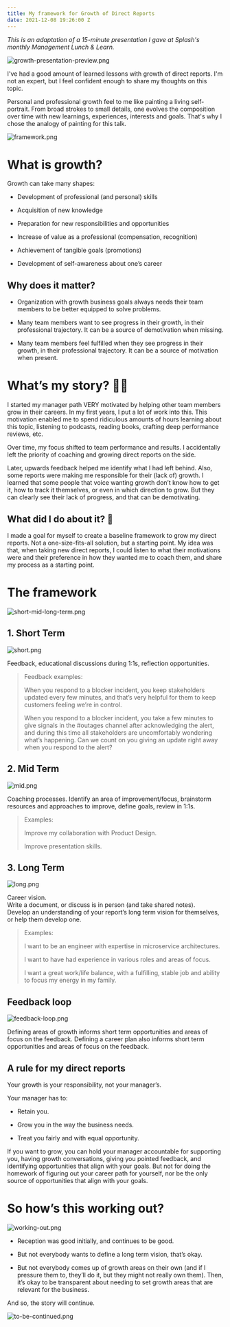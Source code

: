```yaml
---
title: My framework for Growth of Direct Reports
date: 2021-12-08 19:26:00 Z
---
```


*This is an adaptation of a 15-minute presentation I gave at Splash's monthly Management Lunch & Learn.*

![growth-presentation-preview.png](/uploads/growth-presentation-preview.png)

I've had a good amount of learned lessons with growth of direct reports. I'm not an expert, but I feel confident enough to share my thoughts on this topic.

Personal and professional growth feel to me like painting a living self-portrait. From broad strokes to small details, one evolves the composition over time with new learnings, experiences, interests and goals. That's why I chose the analogy of painting for this talk.

![framework.png](/uploads/framework.png)

# What is growth?

Growth can take many shapes:

* Development of professional (and personal) skills

* Acquisition of new knowledge

* Preparation for new responsibilities and opportunities

* Increase of value as a professional (compensation, recognition)

* Achievement of tangible goals (promotions)

* Development of self-awareness about one’s career

## Why does it matter?

* Organization with growth business goals always needs their team members to be better equipped to solve problems.

* Many team members want to see progress in their growth, in their professional trajectory. It can be  a source of demotivation when missing.

* Many team members feel fulfilled when they see progress in their growth, in their professional trajectory. It can be a source of motivation when present.

# What’s my story? 🙋🏻

I started my manager path VERY motivated by helping other team members grow in their careers. In my first years, I put a lot of work into this. This motivation enabled me to spend ridiculous amounts of hours learning about this topic, listening to podcasts, reading books, crafting deep performance reviews, etc.

Over time, my focus shifted to team performance and results. I accidentally left the priority of coaching and growing direct reports on the side.

Later, upwards feedback helped me identify what I had left behind. Also, some reports were making me responsible for their (lack of) growth. I learned that some people that voice wanting growth don’t know how to get it, how to track it themselves, or even in which direction to grow. But they can clearly see their lack of progress, and that can be demotivating.

## What did I do about it? 🤔

I made a goal for myself to create a baseline framework to grow my direct reports. Not a one-size-fits-all solution, but a starting point. My idea was that, when taking new direct reports, I could listen to what their motivations were and their preference in how they wanted me to coach them, and share my process as a starting point.

# The framework

![short-mid-long-term.png](/uploads/short-mid-long-term.png)

## 1. Short Term

![short.png](/uploads/short.png)

Feedback, educational discussions during 1:1s, reflection opportunities.

> Feedback examples:
>
> When you respond to a blocker incident, you keep stakeholders updated every few minutes, and that’s very helpful for them to keep customers feeling we’re in control.
>
> When you respond to a blocker incident, you take a few minutes to give signals in the #outages channel after acknowledging the alert, and during this time all stakeholders are uncomfortably wondering what’s happening. Can we count on you giving an update right away when you respond to the alert?

## 2. Mid Term

![mid.png](/uploads/mid.png)

Coaching processes. Identify an area of improvement/focus, brainstorm resources and approaches to improve, define goals, review in 1:1s.

> Examples:
>
> Improve my collaboration with Product Design.
>
> Improve presentation skills.

## 3. Long Term

![long.png](/uploads/long.png)

Career vision.\
Write a document, or discuss is in person (and take shared notes).\
Develop an understanding of your report’s long term vision for themselves, or help them develop one.

> Examples:
>
> I want to be an engineer with expertise in microservice architectures.
>
> I want to have had experience in various roles and areas of focus.
>
> I want a great work/life balance, with a fulfilling, stable job and ability to focus my energy in my family.

## Feedback loop

![feedback-loop.png](/uploads/feedback-loop.png)

Defining areas of growth informs short term opportunities and areas of focus on the feedback. Defining a career plan also informs short term opportunities and areas of focus on the feedback.

## A rule for my direct reports

Your growth is your responsibility, not your manager’s.

Your manager has to:

* Retain you.

* Grow you in the way the business needs.

* Treat you fairly and with equal opportunity.

If you want to grow, you can hold your manager accountable for supporting you, having growth conversations, giving you pointed feedback, and identifying opportunities that align with your goals. But not for doing the homework of figuring out your career path for yourself, nor be the only source of opportunities that align with your goals.

# So how’s this working out?

![working-out.png](/uploads/working-out.png)

* Reception was good initially, and continues to be good.

* But not everybody wants to define a long term vision, that’s okay.

* But not everybody comes up of growth areas on their own (and if I pressure them to, they’ll do it, but they might not really own them). Then, it’s okay to be transparent about needing to set growth areas that are relevant for the business.

And so, the story will continue.

![to-be-continued.png](/uploads/to-be-continued.png)